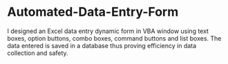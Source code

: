 # Automated-Data-Entry-Form
I designed an Excel data entry dynamic form in VBA window using text boxes, option buttons, combo boxes, command buttons and list boxes. The data entered is saved in a database thus proving efficiency in data collection and safety. 
